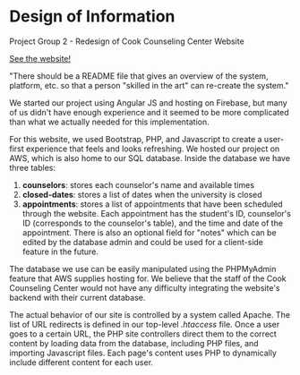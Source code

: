 # Design of Information
Project Group 2 - Redesign of Cook Counseling Center Website

[See the website!](http://ec2-3-135-184-38.us-east-2.compute.amazonaws.com/)

"There should be a README file that gives an overview of the system, platform, etc. so that a person "skilled in the art" can re-create the system."

We started our project using Angular JS and hosting on Firebase, but many of us didn't have enough experience and it seemed to be more complicated than what we actually needed for this implementation.

For this website, we used Bootstrap, PHP, and Javascript to create a user-first experience that feels and looks refreshing. We hosted our project on AWS, which is also home to our SQL database. Inside the database we have three tables:
1. **counselors**: stores each counselor's name and available times
2. **closed-dates**: stores a list of dates when the university is closed
3. **appointments**: stores a list of appointments that have been scheduled through the website. Each appointment has the student's ID, counselor's ID (corresponds to the counselor's table), and the time and date of the appointment. There is also an optional field for "notes" which can be edited by the database admin and could be used for a client-side feature in the future.

The database we use can be easily manipulated using the PHPMyAdmin feature that AWS supplies hosting for. We believe that the staff of the Cook Counseling Center would not have any difficulty integrating the website's backend with their current database. 

The actual behavior of our site is controlled by a system called Apache. The list of URL redirects is defined in our top-level *.htaccess* file. Once a user goes to a certain URL, the PHP site controllers direct them to the correct content by loading data from the database, including PHP files, and importing Javascript files. Each page's content uses PHP to dynamically include different content for each user.
